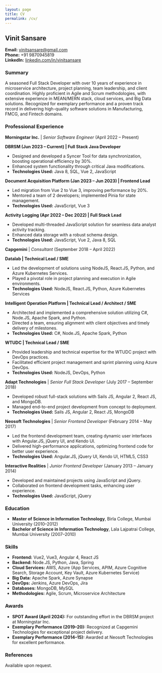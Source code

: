 ```yaml
---
layout: page
title: CV
permalink: /cv/
---
```


## Vinit Sansare

**Email:** [vinitsansare@gmail.com](mailto:vinitsansare@gmail.com)  
**Phone:** +91 9870945819  
**LinkedIn:** [linkedin.com/in/vinitsansare](https://www.linkedin.com/in/vinitsansare)

### Summary
A seasoned Full Stack Developer with over 10 years of experience in microservice architecture, project planning, team leadership, and client coordination. Highly proficient in Agile and Scrum methodologies, with extensive experience in MEAN/MERN stack, cloud services, and Big Data solutions. Recognized for exemplary performance and a proven track record in delivering high-quality software solutions in Manufacturing, FMCG, and Fintech domains.

### Professional Experience

**Morningstar Inc.** | *Senior Software Engineer* (April 2022 &ndash; Present)

**DBRSM (Jun 2023 &ndash; Current) | Full Stack Java Developer**
- Designed and developed a Syncer Tool for data synchronization, boosting operational efficiency by 30%.
- Enhanced system functionality through critical Java modifications.
- **Technologies Used:** Java 8, SQL, Vue 2, JavaScript

**Document Acquisition Platform (Jan 2023 &ndash; Jun 2023) | Frontend Lead**
- Led migration from Vue 2 to Vue 3, improving performance by 20%.
- Mentored a team of 2 developers; implemented Pinia for state management.
- **Technologies Used:** JavaScript, Vue 3

**Activity Logging (Apr 2022 &ndash; Dec 2022) | Full Stack Lead**
- Developed multi-threaded JavaScript solution for seamless data analyst activity tracking.
- Enhanced data storage with a robust schema design.
- **Technologies Used:** JavaScript, Vue 2, Java 8, SQL

**Capgemini** | *Consultant* (September 2018 &ndash; April 2022)

**Datalab | Technical Lead / SME**
- Led the development of solutions using NodeJS, React.JS, Python, and Azure Kubernetes Services.
- Played a pivotal role in project planning and execution in Agile environments.
- **Technologies Used:** NodeJS, React.JS, Python, Azure Kubernetes Services

**Intelligent Operation Platform | Technical Lead / Architect / SME**
- Architected and implemented a comprehensive solution utilizing C#, Node.JS, Apache Spark, and Python.
- Directed a team, ensuring alignment with client objectives and timely delivery of milestones.
- **Technologies Used:** C#, Node.JS, Apache Spark, Python

**WTUDC | Technical Lead / SME**
- Provided leadership and technical expertise for the WTUDC project with DevOps practices.
- Facilitated efficient project management and sprint planning using Azure DevOps.
- **Technologies Used:** NodeJS, DevOps, Python

**Adapt Technologies** | *Senior Full Stack Developer* (July 2017 &ndash; September 2018)
- Developed robust full-stack solutions with Sails JS, Angular 2, React JS, and MongoDB.
- Managed end-to-end project development from concept to deployment.
- **Technologies Used:** Sails JS, Angular 2, React JS, MongoDB

**Neosoft Technologies** | *Senior Frontend Developer* (February 2014 &ndash; May 2017)
- Led the frontend development team, creating dynamic user interfaces with Angular.JS, jQuery UI, and Kendo UI.
- Delivered high-performance applications, optimizing frontend code for better user experience.
- **Technologies Used:** Angular.JS, jQuery UI, Kendo UI, HTML5, CSS3

**Interactive Realities** | *Junior Frontend Developer* (January 2013 &ndash; January 2014)
- Developed and maintained projects using JavaScript and jQuery.
- Collaborated on frontend development tasks, enhancing user experience.
- **Technologies Used:** JavaScript, jQuery

### Education
- **Master of Science in Information Technology**, Birla College, Mumbai University (2010&ndash;2012)
- **Bachelor of Science in Information Technology**, Lala Lajpatrai College, Mumbai University (2007&ndash;2010)

### Skills
- **Frontend:** Vue2, Vue3, Angular 4, React JS
- **Backend:** Node.JS, Python, Java, Spring
- **Cloud Services:** AWS, Azure (App Services, APIM, Azure Cognitive Search, Storage Account, Key Vault, Azure Kubernetes Service)
- **Big Data:** Apache Spark, Azure Synapse
- **DevOps:** Jenkins, Azure DevOps, Jira
- **Databases:** MongoDB, MySQL
- **Methodologies:** Agile, Scrum, Microservice Architecture

### Awards
- **SPOT Award (April 2024):** For outstanding effort in the DBRSM project at Morningstar Inc.
- **Exemplary Performance (2019&ndash;20):** Recognized at Capgemini Technologies for exceptional project delivery.
- **Exemplary Performance (2014&ndash;15):** Awarded at Neosoft Technologies for excellent performance.

### References
Available upon request.
